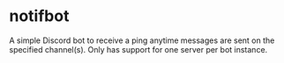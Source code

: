 # notifbot
A simple Discord bot to receive a ping anytime messages are sent on the specified channel(s). Only has support for one server per bot instance.
